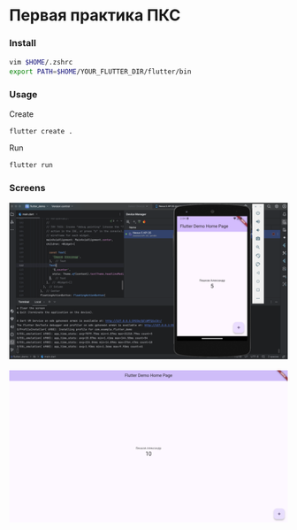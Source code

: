 # Первая практика ПКС

### Install

```bash
vim $HOME/.zshrc
export PATH=$HOME/YOUR_FLUTTER_DIR/flutter/bin
```

### Usage

Create

```bash
flutter create .
```

Run

```bash
flutter run
```

### Screens

<img src="/-static/practice_1/android.png" />&nbsp;
<img src="/-static/practice_1/chrome.png" />

